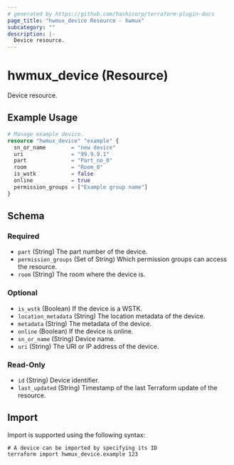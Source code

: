 ```yaml
---
# generated by https://github.com/hashicorp/terraform-plugin-docs
page_title: "hwmux_device Resource - hwmux"
subcategory: ""
description: |-
  Device resource.
---
```


# hwmux_device (Resource)

Device resource.

## Example Usage

```terraform
# Manage example device.
resource "hwmux_device" "example" {
  sn_or_name        = "new device"
  uri               = "99.9.9.1"
  part              = "Part_no_0"
  room              = "Room_0"
  is_wstk           = false
  online            = true
  permission_groups = ["Example group name"]
}
```

<!-- schema generated by tfplugindocs -->
## Schema

### Required

- `part` (String) The part number of the device.
- `permission_groups` (Set of String) Which permission groups can access the resource.
- `room` (String) The room where the device is.

### Optional

- `is_wstk` (Boolean) If the device is a WSTK.
- `location_metadata` (String) The location metadata of the device.
- `metadata` (String) The metadata of the device.
- `online` (Boolean) If the device is online.
- `sn_or_name` (String) Device name.
- `uri` (String) The URI or IP address of the device.

### Read-Only

- `id` (String) Device identifier.
- `last_updated` (String) Timestamp of the last Terraform update of the resource.

## Import

Import is supported using the following syntax:

```shell
# A device can be imported by specifying its ID
terraform import hwmux_device.example 123
```
